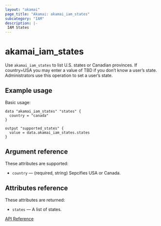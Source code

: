 ```yaml
---
layout: "akamai"
page_title: "Akamai: akamai_iam_states"
subcategory: "IAM"
description: |-
 IAM States
---
```


# akamai_iam_states

Use `akamai_iam_states` to list U.S. states or Canadian provinces. If country=USA you may enter a value of TBD if you don’t know a user’s state. Administrators use this operation to set a user’s state.

## Example usage

Basic usage:

```hcl
data "akamai_iam_states" "states" {
  country = "canada"
}

output "supported_states" {
  value = data.akamai_iam_states.states
}
```

## Argument reference

These attributes are supported:

* `country` — (required, string) Sepcifies USA or Canada.

## Attributes reference

These attributes are returned:

* `states` — A list of states.

[API Reference](https://developer.akamai.com/api/core_features/identity_management_user_admin/v2.html#getadmincountrystates)
